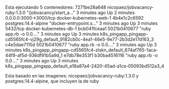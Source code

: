 Esta ejecutando 5 contenedores: 
7271be28a648   nicopaez/jobvacancy-ruby:1.3.0   "/jobvacancy/start_a…"   3 minutes ago   Up 2 minutes   0.0.0.0:3000->3000/tcp   docker-kubernetes-web-1
4b4e1c2c6592   postgres:14.4-alpine             "docker-entrypoint.s…"   3 minutes ago   Up 3 minutes   5432/tcp                 docker-kubernetes-db-1
bcb041fceaa1   5021b0410677                     "ruby app.rb -o 0.0.…"   3 minutes ago   Up 3 minutes                            k8s_pingapp_pingapp-cd5565fc4-vj29g_default_9182cb0c-4ea1-46e5-9e77-2b3d2e17d163_3
c4e5dae7115d   5021b0410677                     "ruby app.rb -o 0.0.…"   3 minutes ago   Up 3 minutes                            k8s_pingapp_pingapp-cd5565fc4-zlskn_default_674af765-1aca-44f9-af5d-936df91b5a9d_1
e7db78e353f1   b30ba4516116                     "ruby app.rb -o 0.0.…"   3 minutes ago   Up 3 minutes                            k8s_pingapp_pingapp_default_e18a87a4-2420-45ad-a1ce-05093bd512a3_4

Esta basado en las imagenes: nicopaez/jobvacancy-ruby:1.3.0 y postgres:14.4-alpine, que incluyen la de ruby
